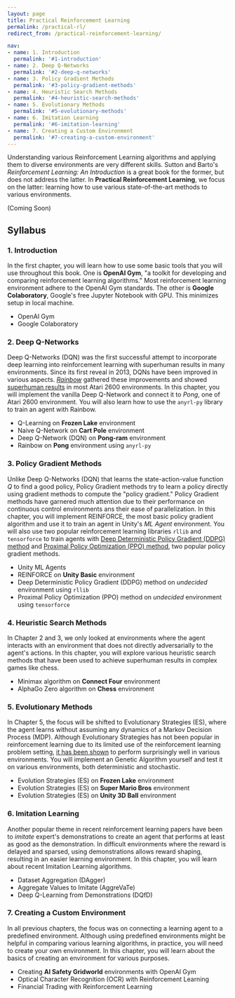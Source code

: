 ```yaml
---
layout: page
title: Practical Reinforcement Learning
permalink: /practical-rl/
redirect_from: /practical-reinforcement-learning/

nav:
- name: 1. Introduction
  permalink: '#1-introduction'
- name: 2. Deep Q-Networks
  permalink: '#2-deep-q-networks'
- name: 3. Policy Gradient Methods
  permalink: '#3-policy-gradient-methods'
- name: 4. Heuristic Search Methods
  permalink: '#4-heuristic-search-methods'
- name: 5. Evolutionary Methods
  permalink: '#5-evolutionary-methods'
- name: 6. Imitation Learning
  permalink: '#6-imitation-learning'
- name: 7. Creating a Custom Environment
  permalink: '#7-creating-a-custom-environment'
---
```


Understanding various Reinforcement Learning algorithms and applying them to diverse environments are very different skills. Sutton and Barto's *Reinforcement Learning: An Introduction* is a great book for the former, but does not address the latter. In **Practical Reinforcement Learning**, we focus on the latter: learning how to use various state-of-the-art methods to various environments.

(Coming Soon)


## Syllabus

### 1. Introduction

In the first chapter, you will learn how to use some basic tools that you will use throughout this book. One is **OpenAI Gym**, "a toolkit for developing and comparing reinforcement learning algorithms." Most reinforcement learning environment adhere to the OpenAI Gym standards. The other is **Google Colaboratory**, Google's free Jupyter Notebook with GPU. This minimizes setup in local machine.

- OpenAI Gym
- Google Colaboratory

### 2. Deep Q-Networks

Deep Q-Networks (DQN) was the first successful attempt to incorporate deep learning into reinforcement learning with superhuman results in many environments. Since its first reveal in 2013, DQNs have been improved in various aspects. [*Rainbow*](https://arxiv.org/abs/1710.02298) gathered these improvements and showed [superhuman results](/envs/gym/atari#state-of-the-art) in most Atari 2600 environments. In this chapter, you will implement the vanilla Deep Q-Network and connect it to *Pong*, one of Atari 2600 environment. You will also learn how to use the `anyrl-py` library to train an agent with Rainbow.

- Q-Learning on **Frozen Lake** environment
- Naive Q-Network on **Cart Pole** environment
- Deep Q-Network (DQN) on **Pong-ram** environment
- Rainbow on **Pong** environment using `anyrl-py`

### 3. Policy Gradient Methods

Unlike Deep Q-Networks (DQN) that learns the state-action-value function $Q$ to find a good policy, Policy Gradient methods try to learn a policy directly using gradient methods to compute the "policy gradient." Policy Gradient methods have garnered much attention due to their performance on continuous control environments ans their ease of parallelization. In this chapter, you will implement REINFORCE, the most basic policy gradient algorithm and use it to train an agent in Unity's *ML Agent* environment. You will also use two popular reinforcement learning libraries `rllib` and `tensorforce` to train agents with [Deep Deterministic Policy Gradient (DDPG) method](https://arxiv.org/abs/1509.02971) and [Proximal Policy Optimization (PPO) method](https://arxiv.org/abs/1707.06347), two popular policy gradient methods.

- Unity ML Agents
- REINFORCE on **Unity Basic** environment
- Deep Deterministic Policy Gradient (DDPG) method on *undecided* environment using `rllib`
- Proximal Policy Optimization (PPO) method on *undecided* environment using  `tensorforce`

### 4. Heuristic Search Methods

In Chapter 2 and 3, we only looked at environments where the agent interacts with an environment that does not directly adversarially to the agent's actions. In this chapter, you will explore various heuristic search methods that have been used to achieve superhuman results in complex games like chess.

- Minimax algorithm on **Connect Four** environment
- AlphaGo Zero algorithm on **Chess** environment

### 5. Evolutionary Methods

In Chapter 5, the focus will be shifted to Evolutionary Strategies (ES), where the agent learns without assuming any dynamics of a Markov Decision Process (MDP). Although Evolutionary Strategies has not been popular in reinforcement learning due to its limited use of the reinforcement learning problem setting, [it has been shown](https://blog.openai.com/evolution-strategies/) to perform surprisingly well in various environments. You will implement an Genetic Algorithm yourself and test it on various environments, both deterministic and stochastic.

- Evolution Strategies (ES) on **Frozen Lake** environment
- Evolution Strategies (ES) on **Super Mario Bros** environment
- Evolution Strategies (ES) on **Unity 3D Ball** environment

### 6. Imitation Learning

Another popular theme in recent reinforcement learning papers have been to *imitate* expert's demonstrations to create an agent that performs at least as good as the demonstration. In difficult environments where the reward is delayed and sparsed, using demonstrations allows reward shaping, resulting in an easier learning environment.
In this chapter, you will learn about recent Imitation Learning algorithms.

- Dataset Aggregation (DAgger)
- Aggregate Values to Imitate (AggreVaTe)
- Deep Q-Learning from Demonstrations (DQfD)

### 7. Creating a Custom Environment

In all previous chapters, the focus was on connecting a learning agent to a predefined environment. Although using predefined environments might be helpful in comparing various learning algorithms, in practice, you will need to create your own environment. In this chapter, you will learn about the basics of creating an environment for various purposes.

- Creating **AI Safety Gridworld** environments with OpenAI Gym
- Optical Character Recognition (OCR) with Reinforcement Learning
- Financial Trading with Reinforcement Learning
